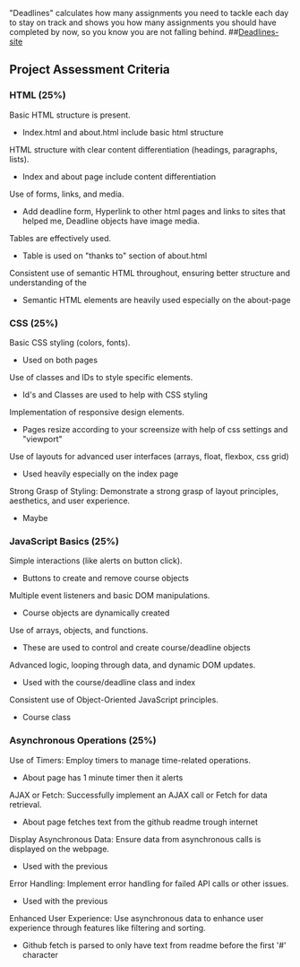 "Deadlines" calculates how many assignments you need to tackle each day to stay on track and shows you 
how many assignments you should have completed by now, so you know you are not falling behind.
##[Deadlines-site](https://jnsrdnp.github.io/deadlines/)
## Project Assessment Criteria

### HTML (25%)
Basic HTML structure is present.
- Index.html and about.html include basic html structure

HTML structure with clear content differentiation (headings, paragraphs, lists).
- Index and about page include content differentiation

Use of forms, links, and media.
- Add deadline form, Hyperlink to other html pages and links to sites that helped me, Deadline objects have image media.

Tables are effectively used.
- Table is used on "thanks to" section of about.html

Consistent use of semantic HTML throughout, ensuring better structure and understanding of the
- Semantic HTML elements are heavily used especially on the about-page

### CSS (25%)
Basic CSS styling (colors, fonts).
- Used on both pages

Use of classes and IDs to style specific elements.
- Id's and Classes are used to help with CSS styling

Implementation of responsive design elements.
- Pages resize according to your screensize with help of css settings and "viewport"

Use of layouts for advanced user interfaces (arrays, float, flexbox, css grid)
- Used heavily especially on the index page

Strong Grasp of Styling: Demonstrate a strong grasp of layout principles, aesthetics, and user experience.
- Maybe

### JavaScript Basics (25%)
Simple interactions (like alerts on button click).
- Buttons to create and remove course objects

Multiple event listeners and basic DOM manipulations.
- Course objects are dynamically created

Use of arrays, objects, and functions.
- These are used to control and create course/deadline objects

Advanced logic, looping through data, and dynamic DOM updates.
- Used with the course/deadline class and index

Consistent use of Object-Oriented JavaScript principles.
- Course class

### Asynchronous Operations (25%)
Use of Timers: Employ timers to manage time-related operations.
- About page has 1 minute timer then it alerts

AJAX or Fetch: Successfully implement an AJAX call or Fetch for data retrieval.
- About page fetches text from the github readme trough internet

Display Asynchronous Data: Ensure data from asynchronous calls is displayed on the webpage.
- Used with the previous

Error Handling: Implement error handling for failed API calls or other issues.
- Used with the previous

Enhanced User Experience: Use asynchronous data to enhance user experience through features like filtering and sorting.
- Github fetch is parsed to only have text from readme before the first '#' character
